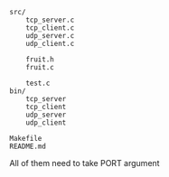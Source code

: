 
```
src/
    tcp_server.c
    tcp_client.c
    udp_server.c
    udp_client.c

    fruit.h
    fruit.c

    test.c
bin/
    tcp_server
    tcp_client
    udp_server
    udp_client

Makefile
README.md
```

All of them need to take PORT argument



